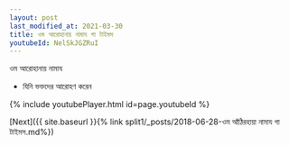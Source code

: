 ```yaml
---
layout: post
last_modified_at: 2021-03-30
title: ওম আরোহানায় নামায গা টাইমস
youtubeId: NelSkJGZRuI
---
```

 
 
 ওম আরোহানায় নামায  
 
 -  যিনি ভক্তদের আরোহণ করেন 
 
  
 
  
 
 
 
 
 
 


{% include youtubePlayer.html id=page.youtubeId %}
 
[Next]({{ site.baseurl }}{% link  split1/_posts/2018-06-28-ওম আঁঠিরহায়া নামায গা টাইমস.md%})
 
